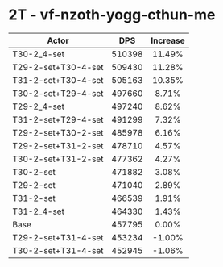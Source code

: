 # 2T - vf-nzoth-yogg-cthun-me
| Actor | DPS | Increase |
|---|:---:|:---:|
|T30-2_4-set|510398|11.49%|
|T29-2-set+T30-4-set|509430|11.28%|
|T31-2-set+T30-4-set|505163|10.35%|
|T30-2-set+T29-4-set|497660|8.71%|
|T29-2_4-set|497240|8.62%|
|T31-2-set+T29-4-set|491299|7.32%|
|T29-2-set+T30-2-set|485978|6.16%|
|T29-2-set+T31-2-set|478710|4.57%|
|T30-2-set+T31-2-set|477362|4.27%|
|T30-2-set|471882|3.08%|
|T29-2-set|471040|2.89%|
|T31-2-set|466539|1.91%|
|T31-2_4-set|464330|1.43%|
|Base|457795|0.00%|
|T29-2-set+T31-4-set|453234|-1.00%|
|T30-2-set+T31-4-set|452945|-1.06%|
